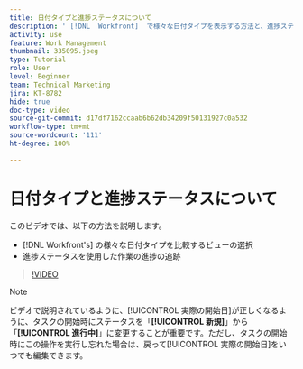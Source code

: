 ```yaml
---
title: 日付タイプと進捗ステータスについて
description: ' [!DNL  Workfront]  で様々な日付タイプを表示する方法と、進捗ステータスを使用して作業の進捗を追跡する方法を説明します。'
activity: use
feature: Work Management
thumbnail: 335095.jpeg
type: Tutorial
role: User
level: Beginner
team: Technical Marketing
jira: KT-8782
hide: true
doc-type: video
source-git-commit: d17df7162ccaab6b62db34209f50131927c0a532
workflow-type: tm+mt
source-wordcount: '111'
ht-degree: 100%

---
```


# 日付タイプと進捗ステータスについて

このビデオでは、以下の方法を説明します。

* [!DNL Workfront's] の様々な日付タイプを比較するビューの選択
* 進捗ステータスを使用した作業の進捗の追跡

>[!VIDEO](https://video.tv.adobe.com/v/335095/?quality=12&learn=on&enablevpops)

>[!NOTE]
>
>ビデオで説明されているように、[!UICONTROL 実際の開始日]が正しくなるように、タスクの開始時にステータスを「**[!UICONTROL 新規]**」から「**[!UICONTROL 進行中]**」に変更することが重要です。ただし、タスクの開始時にこの操作を実行し忘れた場合は、戻って[!UICONTROL 実際の開始日]をいつでも編集できます。


<!---
Task progress status overview
Definitions for the project, task, and issue dates within Workfront
Project timelines
--->
